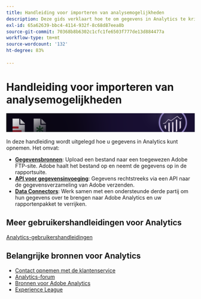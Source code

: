 ```yaml
---
title: Handleiding voor importeren van analysemogelijkheden
description: Deze gids verklaart hoe te om gegevens in Analytics te krijgen gebruikend Gegevensbronnen, de Invoeging API van Gegevens, en de Verbindingen van Gegevens.
exl-id: 65a62639-bbc4-4114-932f-8c68d87eea8b
source-git-commit: 70368b8b6302c1cfc1fe6503f777de13d884477a
workflow-type: tm+mt
source-wordcount: '132'
ht-degree: 83%

---
```


# Handleiding voor importeren van analysemogelijkheden

![Banner](../../assets/doc_banner_import.png)

In deze handleiding wordt uitgelegd hoe u gegevens in Analytics kunt opnemen. Het omvat:

* **[Gegevensbronnen](c-data-sources/datasrc-home.md)**: Upload een bestand naar een toegewezen Adobe FTP-site. Adobe haalt het bestand op en neemt de gegevens op in de rapportsuite.
* **[API voor gegevensinvoeging](c-data-insertion-api/c-data-insertion-api.md)**: Gegevens rechtstreeks via een API naar de gegevensverzameling van Adobe verzenden.
* **[Data Connectors](data-connectors/getting-started-data-connectors.md)**: Werk samen met een ondersteunde derde partij om hun gegevens over te brengen naar Adobe Analytics en uw rapportenpakket te verrijken.

## Meer gebruikershandleidingen voor Analytics

[Analytics-gebruikershandleidingen](https://experienceleague.adobe.com/docs/analytics.html)

## Belangrijke bronnen voor Analytics

* [Contact opnemen met de klantenservice](https://helpx.adobe.com/nl/contact/enterprise-support.ec.html)
* [Analytics-forum](https://forums.adobe.com/community/experience-cloud/analytics-cloud/analytics)
* [Bronnen voor Adobe Analytics](https://forums.adobe.com/message/10660755)
* [Experience League](https://landing.adobe.com/experience-league/)

